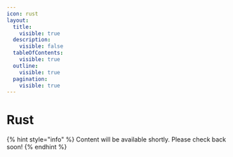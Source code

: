 ```yaml
---
icon: rust
layout:
  title:
    visible: true
  description:
    visible: false
  tableOfContents:
    visible: true
  outline:
    visible: true
  pagination:
    visible: true
---
```


# Rust

{% hint style="info" %}
Content will be available shortly. Please check back soon!
{% endhint %}